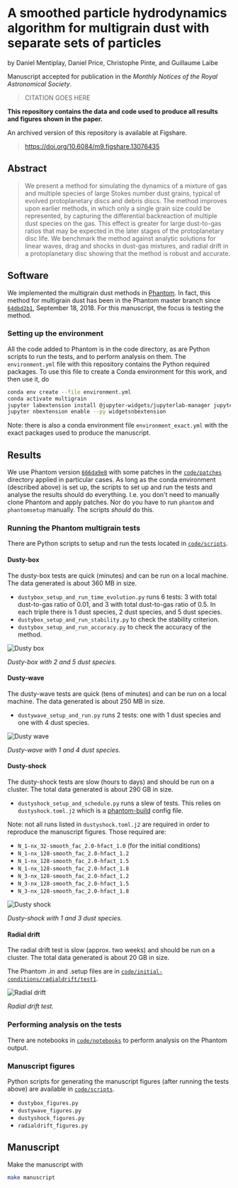 A smoothed particle hydrodynamics algorithm for multigrain dust with separate sets of particles
===

by Daniel Mentiplay, Daniel Price, Christophe Pinte, and Guillaume Laibe

Manuscript accepted for publication in the *Monthly Notices of the Royal Astronomical Society*.

> CITATION GOES HERE

**This repository contains the data and code used to produce all results and figures shown in the paper.**

An archived version of this repository is available at Figshare.

> <https://doi.org/10.6084/m9.figshare.13076435>

Abstract
--------

> We present a method for simulating the dynamics of a mixture of gas and multiple species of large Stokes number dust grains, typical of evolved protoplanetary discs and debris discs. The method improves upon earlier methods, in which only a single grain size could be represented, by capturing the differential backreaction of multiple dust species on the gas. This effect is greater for large dust-to-gas ratios that may be expected in the later stages of the protoplanetary disc life. We benchmark the method against analytic solutions for linear waves, drag and shocks in dust-gas mixtures, and radial drift in a protoplanetary disc showing that the method is robust and accurate.

Software
--------

We implemented the multigrain dust methods in [Phantom](https://github.com/danieljprice/phantom). In fact, this method for multigrain dust has been in the Phantom master branch since [`64dbd2b1`](https://github.com/danieljprice/phantom/commit/64dbd2b124ca74051eed920d6cad0a2e83157478), September 18, 2018. For this manuscript, the focus is testing the method.

### Setting up the environment

All the code added to Phantom is in the code directory, as are Python scripts to run the tests, and to perform analysis on them. The `environment.yml` file with this repository contains the Python required packages. To use this file to create a Conda environment for this work, and then use it, do

```bash
conda env create --file environment.yml
conda activate multigrain
jupyter labextension install @jupyter-widgets/jupyterlab-manager jupyter-matplotlib
jupyter nbextension enable --py widgetsnbextension
```

Note: there is also a conda environment file `environment_exact.yml` with the exact packages used to produce the manuscript.

Results
-------

We use Phantom version [`666da9e8`](https://github.com/danieljprice/phantom/commit/666da9e892cb3f2d9f89e132504e185fe2f22f31) with some patches in the [`code/patches`](https://github.com/dmentipl/multigrain/tree/master/code/patches) directory applied in particular cases. As long as the conda environment (described above) is set up, the scripts to set up and run the tests and analyse the results should do everything. I.e. you don't need to manually clone Phantom and apply patches. Nor do you have to run `phantom` and `phantomsetup` manually. The scripts *should* do this.

### Running the Phantom multigrain tests

There are Python scripts to setup and run the tests located in [`code/scripts`](https://github.com/dmentipl/multigrain/tree/master/code/scripts).

#### Dusty-box

The dusty-box tests are quick (minutes) and can be run on a local machine. The data generated is about 360 MB in size.

- `dustybox_setup_and_run_time_evolution.py` runs 6 tests: 3 with total dust-to-gas ratio of 0.01, and 3 with total dust-to-gas ratio of 0.5. In each triple there is 1 dust species, 2 dust species, and 5 dust species.
- `dustybox_setup_and_run_stability.py` to check the stability criterion.
- `dustybox_setup_and_run_accuracy.py` to check the accuracy of the method.

![Dusty box](dustybox.png)

*Dusty-box with 2 and 5 dust species.*

#### Dusty-wave

The dusty-wave tests are quick (tens of minutes) and can be run on a local machine. The data generated is about 250 MB in size.

- `dustywave_setup_and_run.py` runs 2 tests: one with 1 dust species and one with 4 dust species.

![Dusty wave](dustywave.png)

*Dusty-wave with 1 and 4 dust species.*

#### Dusty-shock

The dusty-shock tests are slow (hours to days) and should be run on a cluster. The total data generated is about 290 GB in size.

- `dustyshock_setup_and_schedule.py` runs a slew of tests. This relies on `dustyshock.toml.j2` which is a [phantom-build](https://github.com/dmentipl/phantom-build) config file.

Note: not all runs listed in `dustyshock.toml.j2` are required in order to reproduce the manuscript figures. Those required are:

- `N_1-nx_32-smooth_fac_2.0-hfact_1.0` (for the initial conditions)
- `N_1-nx_128-smooth_fac_2.0-hfact_1.2`
- `N_1-nx_128-smooth_fac_2.0-hfact_1.5`
- `N_1-nx_128-smooth_fac_2.0-hfact_1.8`
- `N_3-nx_128-smooth_fac_2.0-hfact_1.2`
- `N_3-nx_128-smooth_fac_2.0-hfact_1.5`
- `N_3-nx_128-smooth_fac_2.0-hfact_1.8`

![Dusty shock](dustyshock.png)

*Dusty-shock with 1 and 3 dust species.*

#### Radial drift

The radial drift test is slow (approx. two weeks) and should be run on a cluster. The total data generated is about 20 GB in size.

The Phantom .in and .setup files are in [`code/initial-conditions/radialdrift/test1`](https://github.com/dmentipl/multigrain/tree/master/code/initial-conditions/radialdrift/test1).

![Radial drift](radialdrift.png)

*Radial drift test.*

### Performing analysis on the tests

There are notebooks in [`code/notebooks`](https://github.com/dmentipl/multigrain/tree/master/code/notebooks) to perform analysis on the Phantom output.

### Manuscript figures

Python scripts for generating the manuscript figures (after running the tests above) are available in [`code/scripts`](https://github.com/dmentipl/multigrain/tree/master/code/scripts).

- `dustybox_figures.py`
- `dustywave_figures.py`
- `dustyshock_figures.py`
- `radialdrift_figures.py`

Manuscript
----------

Make the manuscript with

```bash
make manuscript
```
